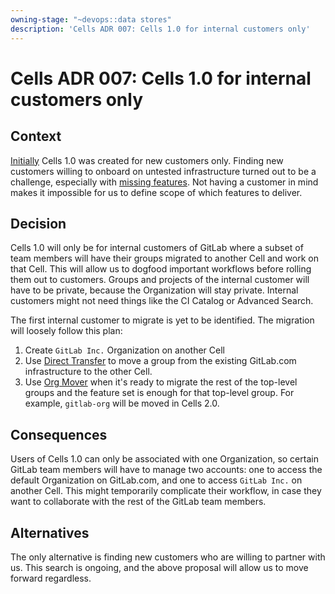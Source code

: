 ```yaml
---
owning-stage: "~devops::data stores"
description: 'Cells ADR 007: Cells 1.0 for internal customers only'
---
```


<!-- vale gitlab.FutureTense = NO -->

# Cells ADR 007: Cells 1.0 for internal customers only

## Context

[Initially](https://gitlab.com/gitlab-org/gitlab/-/merge_requests/139519) Cells 1.0 was created for new customers only.
Finding new customers willing to onboard on untested infrastructure turned out to be a challenge, especially with [missing features](../iterations/cells-1.0.md).
Not having a customer in mind makes it impossible for us to define scope of which features to deliver.

## Decision

Cells 1.0 will only be for internal customers of GitLab where a subset of team members will have their groups migrated to another Cell and work on that Cell.
This will allow us to dogfood important workflows before rolling them out to customers.
Groups and projects of the internal customer will have to be private, because the Organization will stay private.
Internal customers might not need things like the CI Catalog or Advanced Search.

The first internal customer to migrate is yet to be identified.
The migration will loosely follow this plan:

1. Create `GitLab Inc.` Organization on another Cell
1. Use [Direct Transfer](../../../../user/group/import/index.md) to move a group from the existing GitLab.com infrastructure to the other Cell.
1. Use [Org Mover](https://gitlab.com/groups/gitlab-org/-/epics/12857) when it's ready to migrate the rest of the top-level groups and the feature set is enough for that top-level group. For example, `gitlab-org` will be moved in Cells 2.0.

## Consequences

Users of Cells 1.0 can only be associated with one Organization, so certain GitLab team members will have to manage two accounts: one to access the default Organization on GitLab.com, and one to access `GitLab Inc.` on another Cell.
This might temporarily complicate their workflow, in case they want to collaborate with the rest of the GitLab team members.

## Alternatives

The only alternative is finding new customers who are willing to partner with us.
This search is ongoing, and the above proposal will allow us to move forward regardless.
